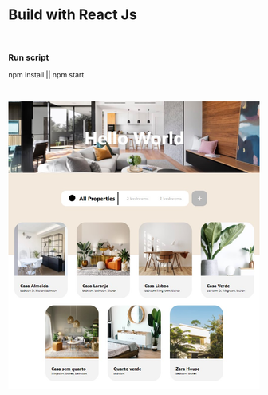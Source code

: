 # Build with React Js
<br>

### Run script
npm install || npm start

<br>


![App](./github/1.jpg)

